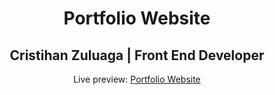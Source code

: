 <h1 align="center">Portfolio Website</h1>
<h2 align="center">Cristihan Zuluaga  | Front End Developer </h2>
<p align="center">Live preview: <a href="https://cristihanz.tk">Portfolio Website</a></p><br>